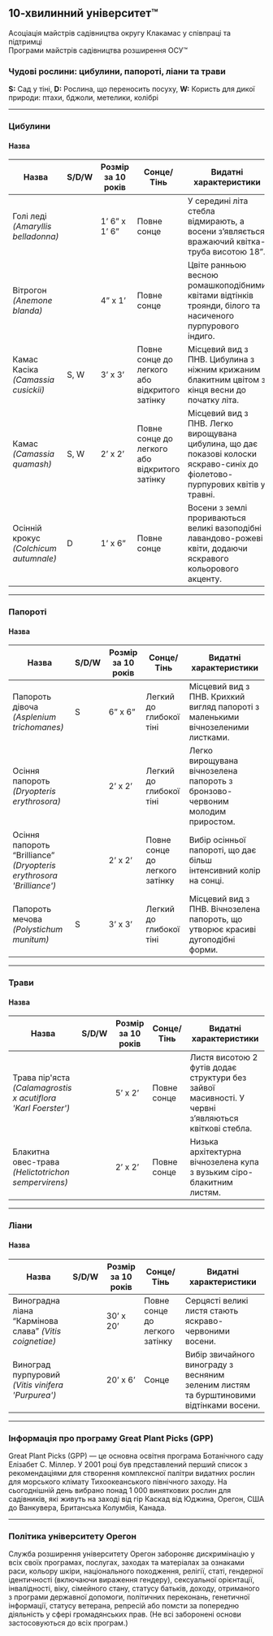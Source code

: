 ## 10-хвилинний університет™  
Асоціація майстрів садівництва округу Клакамас у співпраці та підтримці  
Програми майстрів садівництва розширення ОСУ™  

### Чудові рослини: цибулини, папороті, ліани та трави  
**S:** Сад у тіні, **D:** Рослина, що переносить посуху, **W:** Користь для дикої природи: птахи, бджоли, метелики, колібрі  

---

### Цибулини  

#### Назва  
| Назва | S/D/W | Розмір за 10 років | Сонце/Тінь | Видатні характеристики |
|-------|-------|---------------------|------------|-------------------------|
| Голі леді *(Amaryllis belladonna)* |   | 1’ 6” x 1’ 6” | Повне сонце | У середині літа стебла відмирають, а восени з’являється вражаючий квітка-труба висотою 18”. |
| Вітрогон *(Anemone blanda)* |   | 4” x 1’ | Повне сонце | Цвіте ранньою весною ромашкоподібними квітами відтінків троянди, білого та насиченого пурпурового індиго. |
| Камас Касіка *(Camassia cusickii)* | S, W | 3’ x 3’ | Повне сонце до легкого або відкритого затінку | Місцевий вид з ПНВ. Цибулина з ніжним крижаним блакитним цвітом з кінця весни до початку літа. |
| Камас *(Camassia quamash)* | S, W | 2’ x 2’ | Повне сонце до легкого або відкритого затінку | Місцевий вид з ПНВ. Легко вирощувана цибулина, що дає показові колоски яскраво-синіх до фіолетово-пурпурових квітів у травні. |
| Осінній крокус *(Colchicum autumnale)* | D | 1’ x 6” | Повне сонце | Восени з землі прориваються великі вазоподібні лавандово-рожеві квіти, додаючи яскравого кольорового акценту. |

---

### Папороті  

#### Назва  
| Назва | S/D/W | Розмір за 10 років | Сонце/Тінь | Видатні характеристики |
|-------|-------|---------------------|------------|-------------------------|
| Папороть дівоча *(Asplenium trichomanes)* | S | 6” x 6” | Легкий до глибокої тіні | Місцевий вид з ПНВ. Крихкий вигляд папороті з маленькими вічнозеленими листками. |
| Осіння папороть *(Dryopteris erythrosora)* |   | 2’ x 2’ | Легкий до глибокої тіні | Легко вирощувана вічнозелена папороть з бронзово-червоним молодим приростом. |
| Осіння папороть “Brilliance” *(Dryopteris erythrosora 'Brilliance')* |   | 2’ x 2’ | Повне сонце до легкого затінку | Вибір осінньої папороті, що дає більш інтенсивний колір на сонці. |
| Папороть мечова *(Polystichum munitum)* | S | 3’ x 3’ | Легкий до глибокої тіні | Місцевий вид з ПНВ. Вічнозелена папороть, що утворює красиві дугоподібні форми. |

---

### Трави  

#### Назва  
| Назва | S/D/W | Розмір за 10 років | Сонце/Тінь | Видатні характеристики |
|-------|-------|---------------------|------------|-------------------------|
| Трава пір'яста *(Calamagrostis x acutiflora 'Karl Foerster')* |   | 5’ x 2’ | Повне сонце | Листя висотою 2 футів додає структури без зайвої масивності. У червні з’являються квіткові стебла. |
| Блакитна овес-трава *(Helictotrichon sempervirens)* |   | 2’ x 2’ | Повне сонце | Низька архітектурна вічнозелена купа з вузьким сіро-блакитним листям. |

---

### Ліани  

#### Назва  
| Назва | S/D/W | Розмір за 10 років | Сонце/Тінь | Видатні характеристики |
|-------|-------|---------------------|------------|-------------------------|
| Виноградна ліана “Кармінова слава” *(Vitis coignetiae)* |   | 30’ x 20’ | Повне сонце до легкого затінку | Серцясті великі листя стають яскраво-червоними восени. |
| Виноград пурпуровий *(Vitis vinifera 'Purpurea')* |   | 20’ x 6’ | Сонце | Вибір звичайного винограду з весняним зеленим листям та бурштиновими відтінками восени. |

---

### Інформація про програму Great Plant Picks (GPP)  
Great Plant Picks (GPP) — це основна освітня програма Ботанічного саду Елізабет С. Міллер. У 2001 році був представлений перший список з рекомендаціями для створення комплексної палітри видатних рослин для морського клімату Тихоокеанського північного заходу. На сьогоднішній день вибрано понад 1 000 виняткових рослин для садівників, які живуть на заході від гір Каскад від Юджина, Орегон, США до Ванкувера, Британська Колумбія, Канада.  

---

### Політика університету Орегон  
Служба розширення університету Орегон забороняє дискримінацію у всіх своїх програмах, послугах, заходах та матеріалах за ознаками раси, кольору шкіри, національного походження, релігії, статі, гендерної ідентичності (включаючи вираження гендеру), сексуальної орієнтації, інвалідності, віку, сімейного стану, статусу батьків, доходу, отриманого з програми державної допомоги, політичних переконань, генетичної інформації, статусу ветерана, репресій або помсти за попередню діяльність у сфері громадянських прав. (Не всі заборонені основи застосовуються до всіх програм.)  